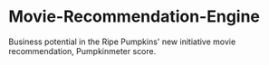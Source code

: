 # Movie-Recommendation-Engine
Business potential in the Ripe Pumpkins' new initiative movie recommendation, Pumpkinmeter score.
